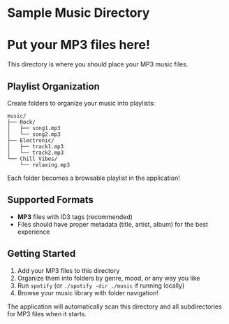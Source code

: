 # Sample Music Directory

# Put your MP3 files here!

This directory is where you should place your MP3 music files.

## Playlist Organization

Create folders to organize your music into playlists:

```
music/
├── Rock/
│   ├── song1.mp3
│   └── song2.mp3
├── Electronic/
│   ├── track1.mp3
│   └── track2.mp3
└── Chill Vibes/
    └── relaxing.mp3
```

Each folder becomes a browsable playlist in the application!

## Supported Formats

- **MP3** files with ID3 tags (recommended)
- Files should have proper metadata (title, artist, album) for the best experience

## Getting Started

1. Add your MP3 files to this directory
2. Organize them into folders by genre, mood, or any way you like
3. Run `spotify` (or `./spotify -dir ./music` if running locally)
4. Browse your music library with folder navigation!

The application will automatically scan this directory and all subdirectories for MP3 files when it starts.